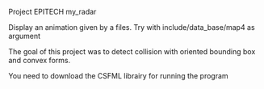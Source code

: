 Project EPITECH my_radar

Display an animation given by a files.
Try with include/data_base/map4 as argument

The goal of this project was to detect collision with oriented bounding box and convex forms.

You need to download the CSFML librairy for running the program
